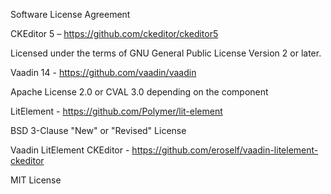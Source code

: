Software License Agreement


CKEditor 5 – https://github.com/ckeditor/ckeditor5

Licensed under the terms of GNU General Public License Version 2 or later.


Vaadin 14 - https://github.com/vaadin/vaadin

Apache License 2.0 or CVAL 3.0 depending on the component


LitElement - https://github.com/Polymer/lit-element

BSD 3-Clause "New" or "Revised" License


Vaadin LitElement CKEditor - https://github.com/eroself/vaadin-litelement-ckeditor

MIT License
